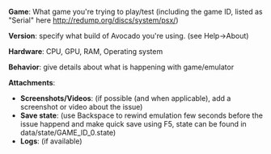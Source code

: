 **Game**: What game you're trying to play/test (including the game ID, listed as "Serial" here http://redump.org/discs/system/psx/)


**Version**: specify what build of Avocado you're using. (see Help->About)

**Hardware**: CPU, GPU, RAM, Operating system


**Behavior**: give details about what is happening with game/emulator 

**Attachments**:
  * **Screenshots/Videos**: (if possible (and when applicable), add a screenshot or video about the issue)
  * **Save state**: (use Backspace to rewind emulation few seconds before the issue happend and make quick save using F5, state can be found in data/state/GAME_ID_0.state)
  * **Logs**: (if available)